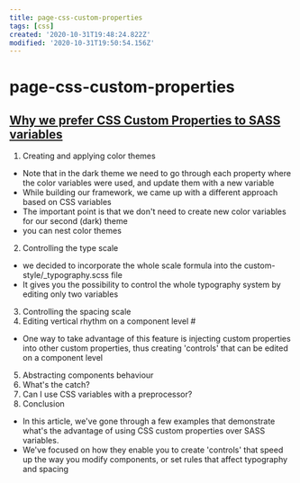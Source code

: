 ```yaml
---
title: page-css-custom-properties
tags: [css]
created: '2020-10-31T19:48:24.822Z'
modified: '2020-10-31T19:50:54.156Z'
---
```


# page-css-custom-properties

## [Why we prefer CSS Custom Properties to SASS variables](https://codyhouse.co/blog/post/css-custom-properties-vs-sass-variables)

1. Creating and applying color themes 
- Note that in the dark theme we need to go through each property where the color variables were used, and update them with a new variable
- While building our framework, we came up with a different approach based on CSS variables
- The important point is that we don't need to create new color variables for our second (dark) theme
- you can nest color themes

2. Controlling the type scale 
- we decided to incorporate the whole scale formula into the custom-style/_typography.scss file
- It gives you the possibility to control the whole typography system by editing only two variables

3. Controlling the spacing scale 
4. Editing vertical rhythm on a component level #
- One way to take advantage of this feature is injecting custom properties into other custom properties, thus creating 'controls' that can be edited on a component level

5. Abstracting components behaviour 
6. What's the catch?
7. Can I use CSS variables with a preprocessor? 
8. Conclusion 

- In this article, we've gone through a few examples that demonstrate what's the advantage of using CSS custom properties over SASS variables. 
- We've focused on how they enable you to create 'controls' that speed up the way you modify components, or set rules that affect typography and spacing
